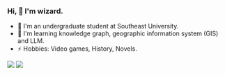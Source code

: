 ### Hi, 👋 I'm wizard.
- 🔭 I'm an undergraduate student at Southeast University.
- 🌱 I'm learning knowledge graph, geographic information system (GIS) and LLM.
- ⚡ Hobbies: Video games, History, Novels.
<!--
**Zstwizard/Zstwizard** is a ✨ _special_ ✨ repository because its `README.md` (this file) appears on your GitHub profile.

Here are some ideas to get you started:

- 🔭 I’m currently working on ...
- 🌱 I’m currently learning ...
- 👯 I’m looking to collaborate on ...
- 🤔 I’m looking for help with ...
- 💬 Ask me about ...
- 📫 How to reach me: ...
- 😄 Pronouns: ...
- ⚡ Fun fact: ...
-->

<div align="left">
  <img src="https://github-readme-stats.vercel.app/api?username=Zstwizard&show_icons=true" /> 
  <img src="https://github-readme-stats.vercel.app/api/top-langs/?username=Zstwizard&layout=compact&langs_count=6&text_color=000&icon_color=fff&theme=graywhite" />
</div>
